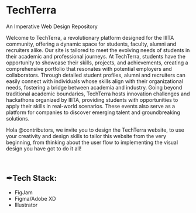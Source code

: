 # TechTerra
An Imperative Web Design Repository

Welcome to TechTerra, a revolutionary platform designed for the IIITA community, offering a dynamic space for students, faculty, alumni and recruiters alike. Our site is tailored to meet the evolving needs of students in their academic and professional journeys. At TechTerra, students have the opportunity to showcase their skills, projects, and achievements, creating a comprehensive portfolio that resonates with potential employers and collaborators. Through detailed student profiles, alumni and recruiters can easily connect with individuals whose skills align with their organizational needs, fostering a bridge between academia and industry. Going beyond traditional academic boundaries, TechTerra hosts innovation challenges and hackathons organized by IIITA, providing students with opportunities to apply their skills in real-world scenarios. These events also serve as a platform for companies to discover emerging talent and groundbreaking solutions.

Hola @contributors, we invite you to design the TechTerra website, to use your creativity and design skills to tailor this website from the very beginning, from thinking about the user flow to implementing the visual design you have got to do it all!

</br>

## ✒Tech Stack:

- FigJam
- Figma/Adobe XD
- Illustrator

</br>
